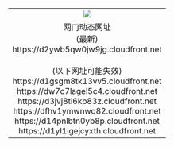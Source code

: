 ﻿<table>
  <tr></tr>
  <tr><td colspan=2 align=center><img src="https://d2ywb5qw0jw9jg.cloudfront.net/Up/oGate.jpg" /></td></tr>
  <tr><td colspan=2 align=center>网门动态网址<br/>(最新)
<br>https://d2ywb5qw0jw9jg.cloudfront.net
<br/><br/>(以下网址可能失效)
<br>https://d1gsgm8tk13vv5.cloudfront.net
<br>https://dw7c7lagel5c4.cloudfront.net
<br>https://d3jvj8ti6kp83z.cloudfront.net
<br>https://dfhv1ymwnwq82.cloudfront.net
<br>https://d14pnlbtn0yb8p.cloudfront.net
<br>https://d1yl1igejcyxth.cloudfront.net
    </td>
  </tr>
</table>
